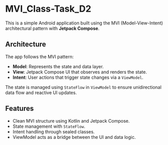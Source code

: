 # MVI_Class-Task_D2

This is a simple Android application built using the MVI (Model-View-Intent) architectural pattern with **Jetpack Compose**.

## Architecture

The app follows the MVI pattern:

- **Model**: Represents the state and data layer.
- **View**: Jetpack Compose UI that observes and renders the state.
- **Intent**: User actions that trigger state changes via a `ViewModel`.

The state is managed using `StateFlow` in `ViewModel` to ensure unidirectional data flow and reactive UI updates.

## Features

- Clean MVI structure using Kotlin and Jetpack Compose.
- State management with `StateFlow`.
- Intent handling through sealed classes.
- ViewModel acts as a bridge between the UI and data logic.
